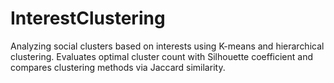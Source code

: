 # InterestClustering
 Analyzing social clusters based on interests using K-means and hierarchical clustering. Evaluates optimal cluster count with Silhouette coefficient and compares clustering methods via Jaccard similarity.
